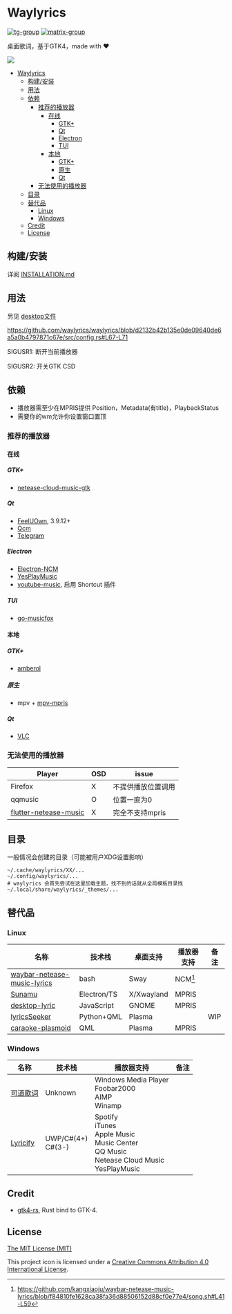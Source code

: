 # Waylyrics

[![tg-group](https://img.shields.io/badge/tg%20group-open-blue)](https://t.me/+FWgnE0GRDYZhNjc1)
[![matrix-group](https://img.shields.io/matrix/waylyrics_x:catgirl.cloud.svg?server_fqdn=matrix.catgirl.cloud)](https://matrix.to/#/#waylyrics_x:catgirl.cloud)

桌面歌词，基于GTK4，made with ❤

![](https://github.com/waylyrics/waylyrics/assets/34085039/dd7d9236-b2ae-47da-b4a3-e19a7d10e31b)

- [Waylyrics](#waylyrics)
  - [构建/安装](#构建安装)
  - [用法](#用法)
  - [依赖](#依赖)
    - [推荐的播放器](#推荐的播放器)
      - [在线](#在线)
        - [GTK+](#gtk)
        - [Qt](#qt)
        - [Electron](#electron)
        - [TUI](#tui)
      - [本地](#本地)
        - [GTK+](#gtk-1)
        - [原生](#原生)
        - [Qt](#qt-1)
    - [无法使用的播放器](#无法使用的播放器)
  - [目录](#目录)
  - [替代品](#替代品)
    - [Linux](#linux)
    - [Windows](#windows)
  - [Credit](#credit)
  - [License](#license)

## 构建/安装

详阅 [INSTALLATION.md](doc/INSTALLATION.md)

## 用法

另见 [desktop文件](io.poly000.waylyrics.desktop)

https://github.com/waylyrics/waylyrics/blob/d2132b42b135e0de09640de6a5a0b4797871c67e/src/config.rs#L67-L71

SIGUSR1: 断开当前播放器

SIGUSR2: 开关GTK CSD

## 依赖

- 播放器需至少在MPRIS提供 Position，Metadata(有title)，PlaybackStatus
- 需要你的wm允许你设置窗口置顶

### 推荐的播放器

#### 在线

##### GTK+

- [netease-cloud-music-gtk](https://github.com/gmg137/netease-cloud-music-gtk)

##### Qt

- [FeelUOwn](https://github.com/feeluown/FeelUOwn/), 3.9.12+
- [Qcm](https://github.com/hypengw/Qcm)
- [Telegram](https://t.me/Music163Bot)

##### Electron

- [Electron-NCM](https://github.com/Rocket1184/electron-netease-cloud-music)
- [YesPlayMusic](https://github.com/qier222/YesPlayMusic)
- [youtube-music](https://github.com/th-ch/youtube-music), 启用 Shortcut 插件

##### TUI

- [go-musicfox](https://github.com/go-musicfox/go-musicfox)

#### 本地

##### GTK+

- [amberol](https://gitlab.gnome.org/World/amberol)

##### 原生

- mpv + [mpv-mpris](https://github.com/hoyon/mpv-mpris)

##### Qt

- [VLC](https://www.videolan.org)

### 无法使用的播放器

[flutter-netease-music]: https://github.com/boyan01/flutter-netease-music
[youtube-music]: https://github.com/th-ch/youtube-music


| Player                  | OSD | issue              |
| ----------------------- | --- | ------------------ |
| Firefox                 | X   | 不提供播放位置调用 |
| qqmusic                 | O   | 位置一直为0        |
| [flutter-netease-music] | X   | 完全不支持mpris    |

## 目录

一般情况会创建的目录（可能被用户XDG设置影响）

```
~/.cache/waylyrics/XX/...
~/.config/waylyrics/...
# waylyrics 会首先尝试在这里加载主题，找不到的话就从全局模板目录找
~/.local/share/waylyrics/_themes/...
```

## 替代品

[waybar-netease-music-lyrics]: https://github.com/kangxiaoju/waybar-netease-music-lyrics
[Sunamu]: https://github.com/NyaomiDEV/Sunamu
[lyricsSeeker]: https://github.com/BruceZhang1993/LyricsSeeker
[caraoke-plasmoid]: https://github.com/Copay/caraoke-plasmoid
[desktop-lyric]: https://github.com/tuberry/desktop-lyric
[可道歌词]: https://www.autolyric.com/
[Lyricify]: https://github.com/WXRIW/Lyricify-App

### Linux

| 名称                          | 技术栈      | 桌面支持   | 播放器支持 | 备注 |
| ----------------------------- | ----------- | ---------- | ---------- | ---- |
| [waybar-netease-music-lyrics] | bash        | Sway       | NCM[^0]    |      |
| [Sunamu]                      | Electron/TS | X/Xwayland | MPRIS      |      |
| [desktop-lyric]               | JavaScript  | GNOME      | MPRIS      |      |
| [lyricsSeeker]                | Python+QML  | Plasma     |            | WIP  |
| [caraoke-plasmoid]            | QML         | Plasma     | MPRIS      |      |

[^0]: https://github.com/kangxiaoju/waybar-netease-music-lyrics/blob/f84810fe1628ca38fa36d88506152d88cf0e77e4/song.sh#L41-L59

### Windows

| 名称       | 技术栈               | 播放器支持                                                                                          | 备注 |
| ---------- | -------------------- | --------------------------------------------------------------------------------------------------- | ---- |
| [可道歌词] | Unknown              | Windows Media Player<br>Foobar2000<br>AIMP<br>Winamp                                                |      |
| [Lyricify] | UWP/C#(4+)<br>C#(3-) | Spotify<br>iTunes<br>Apple Music<br>Music Center<br>QQ Music<br>Netease Cloud Music<br>YesPlayMusic |      |

## Credit

[gtk4-rs]: https://github.com/gtk-rs/gtk4-rs

- [gtk4-rs], Rust bind to GTK-4.


## License

[The MIT License (MIT)](https://raw.githubusercontent.com/waylyrics/waylyrics/master/LICENSE)

This project icon is licensed under a [Creative Commons Attribution 4.0 International License](https://creativecommons.org/licenses/by/4.0/).

